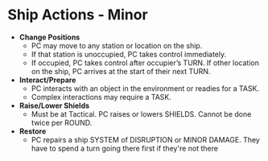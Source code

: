 # Ship Actions - Minor

- **Change Positions**
   - PC may move to any station or location on the ship.
   - If that station is unoccupied, PC takes control immediately.
   - If occupied, PC takes control after occupier’s TURN. If other location on the ship, PC arrives at the start of their next TURN.
- **Interact/Prepare**
   - PC interacts with an object in the environment or readies for a TASK.
   - Complex interactions may require a TASK.
- **Raise/Lower Shields**
   - Must be at Tactical. PC raises or lowers SHIELDS. Cannot be done twice per ROUND.
- **Restore**
   - PC repairs a ship SYSTEM of DISRUPTION or MINOR DAMAGE. They have to spend a turn going there first if they're not there

